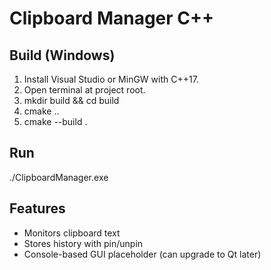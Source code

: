 # Clipboard Manager C++

## Build (Windows)
1. Install Visual Studio or MinGW with C++17.
2. Open terminal at project root.
3. mkdir build && cd build
4. cmake ..
5. cmake --build .

## Run
./ClipboardManager.exe

## Features
- Monitors clipboard text
- Stores history with pin/unpin
- Console-based GUI placeholder (can upgrade to Qt later)
